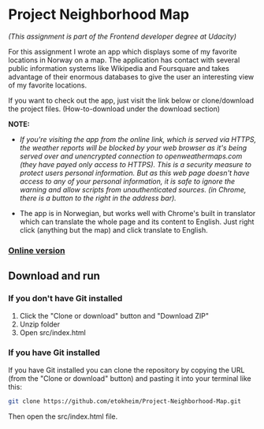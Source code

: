 # Project Neighborhood Map
*(This assignment is part of the Frontend developer degree at Udacity)*

For this assignment I wrote an app which displays some of my favorite locations in Norway on a map. The application has contact with several public information systems like Wikipedia and Foursquare and takes advantage of their enormous databases to give the user an interesting view of my favorite locations.

If you want to check out the app, just visit the link below or clone/download the project files. (How-to-download under the download section)

**NOTE:**
  - *If you're visiting the app from the online link, which is served via HTTPS, the weather reports will be blocked by your web browser as it's being served over and unencrypted connection to openweathermaps.com (they have payed only access to HTTPS). This is a security measure to protect users personal information. But as this web page doesn't have access to any of your personal information, it is safe to ignore the warning and allow scripts from unauthenticated sources. (in Chrome, there is a button to the right in the address bar).*

  - The app is in Norwegian, but works well with Chrome's built in translator which can translate the whole page and its content to English. Just right click (anything but the map) and click translate to English.

### [Online version](https://etokheim.github.io/Project-Neighborhood-Map/)

## Download and run
### If you don't have Git installed
1. Click the "Clone or download" button and "Download ZIP"
2. Unzip folder
3. Open src/index.html

### If you have Git installed
If you have Git installed you can clone the repository by copying the URL (from the "Clone or download" button) and pasting it into your terminal like this:
```bash
git clone https://github.com/etokheim/Project-Neighborhood-Map.git
```

Then open the src/index.html file.